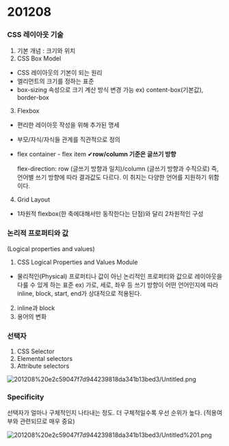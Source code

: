 # 201208

### CSS 레이아웃 기술

1. 기본 개념 : 크기와 위치
2. CSS Box Model
- CSS 레이아웃의 기본이 되는 원리
- 엘리먼트의 크기를 정하는 표준
- box-sizing 속성으로 크기 계산 방식 변경 가능 ex) content-box(기본값), border-box

3. Flexbox

- 편리한 레이아웃 작성을 위해 추가된 명세
- 부모/자식/자식들 관계를 직관적으로 정의
- flex container - flex item
✔**row/column 기준은 글쓰기 방향**

    flex-direction: row (글쓰기 방향과 일치)/column (글쓰기 방향과 수직으로) 
    즉, 언어별 쓰기 방향에 따라 결과값도 다르다. 이 취지는 다양한 언어를 지원하기 위함이다. 

4. Grid Layout

- 1차원적 flexbox(한 축에대해서만 동작한다는 단점)와 달리 
2차원적인 구성

### 논리적 프로퍼티와 값
(Logical properties and values)

1. CSS Logical Properties and Values Module
- 물리적인(Physical) 프로퍼티나 값이 아닌 논리적인 프로퍼티와 값으로 레이아웃을 다룰 수 있게 하는 표준
ex) 가로, 세로, 좌우 등 쓰기 방향이 어떤 언어인지에 따라 inline, block, start, end가 상대적으로 적용된다. 
2. inline과 block
3. 용어의 변화 

### 선택자

1. CSS Selector
2. Elemental selectors
3. Attribute selectors

![201208%20e2c59047f7d944239818da341b13bed3/Untitled.png](201208%20e2c59047f7d944239818da341b13bed3/Untitled.png)

### Specificity

선택자가 얼마나 구체적인지 나타내는 정도. 더 구체적일수록 우선 순위가 높다. (적용여부와 관련되므로 매우 중요)

![201208%20e2c59047f7d944239818da341b13bed3/Untitled%201.png](201208%20e2c59047f7d944239818da341b13bed3/Untitled%201.png)
